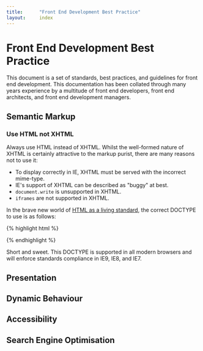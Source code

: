 ```yaml
---
title:      "Front End Development Best Practice"
layout:     index
---
```


Front End Development Best Practice
===================================

This document is a set of standards, best practices, and guidelines for front
end development. This documentation has been collated through many years
experience by a multitude of front end developers, front end architects, and
front end development managers.

<h2 id="semantic-markup">Semantic Markup</h2>

### Use HTML not XHTML

Always use HTML instead of XHTML. Whilst the well-formed nature of XHTML is certainly attractive to the markup purist, there are many reasons not to use it:

 *  To display correctly in IE, XHTML must be served with the incorrect mime-type.
 *  IE's support of XHTML can be described as "buggy" at best.
 *  `document.write` is unsupported in XHTML.
 *  `iframes` are not supported in XHTML.

In the brave new world of [HTML as a living standard](http://whatwg.org/html), the correct DOCTYPE to use is as follows:

{% highlight html %}
<!DOCTYPE html>
{% endhighlight %}

Short and sweet. This DOCTYPE is supported in all modern browsers and will enforce standards compliance in IE9, IE8, and IE7.

<h2 id="presentation">Presentation</h2>

<h2 id="dynamic-behaviour">Dynamic Behaviour</h2>

<h2 id="accessibility">Accessibility</h2>

<h2 id="seo">Search Engine Optimisation</h2>